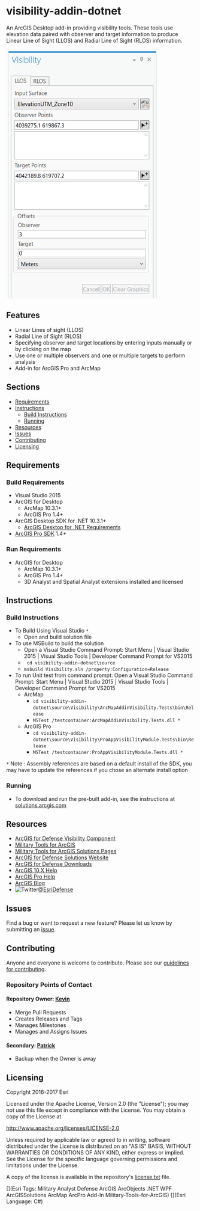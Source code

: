 # visibility-addin-dotnet

An ArcGIS Desktop add-in providing visibility tools. These tools use elevation data
paired with observer and target information to produce Linear Line of Sight (LLOS) and Radial Line of Sight (RLOS) information.

![Image of Visibility Add-In](visibility.png) 

## Features

* Linear Lines of sight (LLOS)
* Radial Line of Sight (RLOS)
* Specifying observer and target locations by entering inputs manually or by clicking on the map 
* Use one or multiple observers and one or multiple targets to perform analysis 
* Add-in for ArcGIS Pro and ArcMap 

## Sections

* [Requirements](#requirements)
* [Instructions](#instructions)
	* [Build Instructions](#build-instructions)
	* [Running](#running)
* [Resources](#resources)
* [Issues](#issues)
* [Contributing](#contributing)
* [Licensing](#licensing)

## Requirements

### Build Requirements 

* Visual Studio 2015
* ArcGIS for Desktop 
	* ArcMap 10.3.1+
	* ArcGIS Pro 1.4+
* ArcGIS Desktop SDK for .NET 10.3.1+
	* [ArcGIS Desktop for .NET Requirements](https://desktop.arcgis.com/en/desktop/latest/get-started/system-requirements/arcobjects-sdk-system-requirements.htm)
* [ArcGIS Pro SDK](http://pro.arcgis.com/en/pro-app/sdk/) 1.4+

### Run Requirements

* ArcGIS for Desktop 
	* ArcMap 10.3.1+
	* ArcGIS Pro 1.4+
	* 3D Analyst and Spatial Analyst extensions installed and licensed

## Instructions

### Build Instructions

* To Build Using Visual Studio `*`
	* Open and build solution file
* To use MSBuild to build the solution
	* Open a Visual Studio Command Prompt: Start Menu | Visual Studio 2015 | Visual Studio Tools | Developer Command Prompt for VS2015
	* ` cd visibility-addin-dotnet\source`
	* ` msbuild Visibility.sln /property:Configuration=Release `
* To run Unit test from command prompt: Open a Visual Studio Command Prompt: Start Menu | Visual Studio 2015 | Visual Studio Tools | Developer Command Prompt for VS2015
	* ArcMap
		* ` cd visibility-addin-dotnet\source\Visibility\ArcMapAddinVisibility.Tests\bin\Release `
		* ` MSTest /testcontainer:ArcMapAddinVisibility.Tests.dll * `
	* ArcGIS Pro
		* ` cd visibility-addin-dotnet\source\Visibility\ProAppVisibilityModule.Tests\bin\Release `
		* ` MSTest /testcontainer:ProAppVisibilityModule.Tests.dll * `

`*` Note : Assembly references are based on a default install of the SDK, you may have to update the references if you chose an alternate install option

### Running

* To download and run the pre-built add-in, see the instructions at [solutions.arcgis.com](http://solutions.arcgis.com/defense/help/visibility)

## Resources

* [ArcGIS for Defense Visibility Component](http://solutions.arcgis.com/defense/help/visibility/)
* [Military Tools for ArcGIS](https://esri.github.io/military-tools-desktop-addins/)
* [Military Tools for ArcGIS Solutions Pages](http://solutions.arcgis.com/defense/help/military-tools/)
* [ArcGIS for Defense Solutions Website](http://solutions.arcgis.com/defense)
* [ArcGIS for Defense Downloads](http://appsforms.esri.com/products/download/#ArcGIS_for_Defense)
* [ArcGIS 10.X Help](http://resources.arcgis.com/en/help/)
* [ArcGIS Pro Help](http://pro.arcgis.com/en/pro-app/)
* [ArcGIS Blog](http://blogs.esri.com/esri/arcgis/)
* ![Twitter](https://g.twimg.com/twitter-bird-16x16.png)[@EsriDefense](http://twitter.com/EsriDefense)

## Issues

Find a bug or want to request a new feature?  Please let us know by submitting an [issue](https://github.com/ArcGIS/visibility-addin-dotnet/issues).

## Contributing

Anyone and everyone is welcome to contribute. Please see our [guidelines for contributing](https://github.com/esri/contributing).

### Repository Points of Contact

#### Repository Owner: [Kevin](https://github.com/kgonzago)

* Merge Pull Requests
* Creates Releases and Tags
* Manages Milestones
* Manages and Assigns Issues

#### Secondary: [Patrick](https://github.com/pHill5136)

* Backup when the Owner is away

## Licensing

Copyright 2016-2017 Esri

Licensed under the Apache License, Version 2.0 (the "License");
you may not use this file except in compliance with the License.
You may obtain a copy of the License at

   http://www.apache.org/licenses/LICENSE-2.0

Unless required by applicable law or agreed to in writing, software
distributed under the License is distributed on an "AS IS" BASIS,
WITHOUT WARRANTIES OR CONDITIONS OF ANY KIND, either express or implied.
See the License for the specific language governing permissions and
limitations under the License.

A copy of the license is available in the repository's [license.txt](license.txt) file.

[](Esri Tags: Military Analyst Defense ArcGIS ArcObjects .NET WPF ArcGISSolutions ArcMap ArcPro Add-In Military-Tools-for-ArcGIS)
[](Esri Language: C#) 
